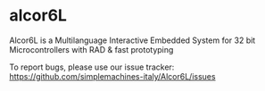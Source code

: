 alcor6L
=======

Alcor6L is a Multilanguage Interactive Embedded System for 32 bit Microcontrollers with RAD &amp; fast prototyping

To report bugs, please use our issue tracker:
https://github.com/simplemachines-italy/Alcor6L/issues
